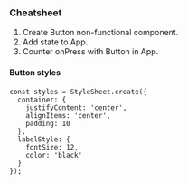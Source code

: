 ### Cheatsheet

1. Create Button non-functional component.
2. Add state to App.
3. Counter onPress with Button in App.

#### Button styles

```
const styles = StyleSheet.create({
  container: {
    justifyContent: 'center',
    alignItems: 'center',
    padding: 10
  },
  labelStyle: {
    fontSize: 12,
    color: 'black'
  }
});
```